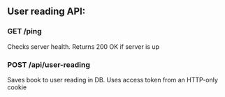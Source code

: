 ## User reading API:

### GET /ping
Checks server health. Returns 200 OK if server is up

### POST /api/user-reading
Saves book to user reading in DB. Uses access token from an HTTP-only cookie